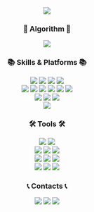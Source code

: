 <div align="center">
  <img src="https://capsule-render.vercel.app/api?type=soft&color=gradient&height=100&text=HELLO&fontAlign=50&fontAlignY=45&desc=I'm%20Kim%20Giseung&descAlign=53&descAlignY=83&animation=scaleIn"/>

  <h3>🌈 Algorithm 🌈</h3>
  <a href="https://solved.ac/profile/abcde7804/"><img src="http://mazassumnida.wtf/api/v2/generate_badge?boj=abcde7804"/></a>

  <h3>📚 Skills & Platforms 📚</h3>
  <img src="https://img.shields.io/badge/Unity-EEEEEE?style=flat&logo=Unity&logoColor=black"/>
  <img src="https://img.shields.io/badge/VR-191970?style=flat"/>
  <img src="https://img.shields.io/badge/AR-191970?style=flat"/>
  <img src="https://img.shields.io/badge/Shader-FF1493?style=flat"/><br>
  <img src="https://img.shields.io/badge/C-A8B9CC?style=flat&logo=C&logoColor=white"/>
  <img src="https://img.shields.io/badge/C++-00599C?style=flat&logo=C%2B%2B&logoColor=white"/>
  <img src="https://img.shields.io/badge/C%23-239120?style=flat&logo=Csharp&logoColor=white"/>
  <img src="https://img.shields.io/badge/Java-007396?style=flat&logo=Conda-Forge&logoColor=white"/>
  <img src="https://img.shields.io/badge/JavaScript-F7DF1E?style=flat&logo=JavaScript&logoColor=black"/>
  <img src="https://img.shields.io/badge/PHP-777BB4?style=flat&logo=PHP&logoColor=white"/><br>
  <img src="https://img.shields.io/badge/Oracle-F80000?style=flat&logo=Oracle&logoColor=white"/>
  <img src="https://img.shields.io/badge/MySQL-4479A1?style=flat&logo=MySQL&logoColor=white"/>
  <img src="https://img.shields.io/badge/MariaDB-003545?style=flat&logo=MariaDB&logoColor=white"/><br>
  <img src="https://github-readme-stats.vercel.app/api/top-langs/?username=giseung30&count_private=true&layout=compact&langs_count=6&hide=scss,glsl,hlsl,objective-c%2B%2B,asp.net"/><br>
  
  <h3>🛠 Tools 🛠</h3>
  <img src="https://img.shields.io/badge/Oculus-1C1E20?style=flat&logo=Oculus&logoColor=white"/>
  <img src="https://img.shields.io/badge/Steam-000000?style=flat&logo=Steam&logoColor=white"/><br>
  <img src="https://img.shields.io/badge/Adobe%20Photoshop-31A8FF?style=flat&logo=Adobe%20Photoshop&logoColor=white"/>
  <img src="https://img.shields.io/badge/Blender-F5792A?style=flat&logo=Blender&logoColor=white"/>
  <img src="https://img.shields.io/badge/Autodesk-0696D7?style=flat&logo=Autodesk&logoColor=white"/><br>
  <img src="https://img.shields.io/badge/Visual%20Studio-5C2D91?style=flat&logo=Visual%20Studio&logoColor=white"/>
  <img src="https://img.shields.io/badge/Visual%20Studio%20Code-007ACC?style=flat&logo=Visual%20Studio%20Code&logoColor=white"/>
  <img src="https://img.shields.io/badge/Atom-66595C?style=flat&logo=Atom&logoColor=white"/><br>
  <img src="https://img.shields.io/badge/TeamViewer-004680?style=flat&logo=TeamViewer&logoColor=white"/>
  <img src="https://img.shields.io/badge/Git-F05032?style=flat&logo=Git&logoColor=white"/>
  <img src="https://img.shields.io/badge/GitHub-181717?style=flat&logo=GitHub&logoColor=white"/><br>

  <h3>📞 Contacts 📞</h3>
  <a href="https://giseung.tistory.com/"><img src="https://img.shields.io/badge/Tistory-000000?style=flat&logo=Tistory&logoColor=white"/></a>
  <a href="https://www.instagram.com/giseung30/"><img src="https://img.shields.io/badge/Instagram-E4405F?style=flat&logo=Instagram&logoColor=white"/></a>
  <a href="mailto:giseung30@gmail.com"><img src="https://img.shields.io/badge/Gmail-EA4335?style=flat&logo=Gmail&logoColor=white"/></a>
</div>
